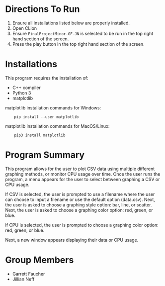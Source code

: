 # Directions To Run
1. Ensure all installations listed below are properly installed.
2. Open CLion
3. Ensure `FinalProjectMinor-GF-JN` is selected to be run in the top right
hand section of the screen.
4. Press the play button in the top right hand section of the screen.


# Installations
This program requires the installation of:
 * C++ compiler
 * Python 3 
 * matplotlib

matplotlib installation commands for Windows:
        
        pip install --user matplotlib

matplotlib installation commands for MacOS/Linux:

        pip3 install matplotlib

# Program Summary
This program allows for the user to plot CSV data using multiple different graphing methods,
or monitor CPU usage over time. Once the user runs the program, a menu appears for the user to select
between graphing a CSV or CPU usage.

If CSV is selected, the user is prompted to use a filename where the user can choose to input
a filename or use the default option (data.csv). Next, the user is asked to choose a graphing
style option: bar, line, or scatter. Next, the user is asked to choose a graphing color
option: red, green, or blue.

If CPU is selected, the user is prompted to choose a graphing color option: red, green, or blue.

Next, a new window appears displaying their data or CPU usage.

# Group Members
* Garrett Faucher
* Jillian Neff